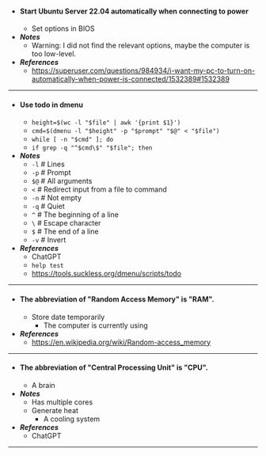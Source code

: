 - #### Start Ubuntu Server 22.04 automatically when connecting to power
    - Set options in BIOS 
- ***Notes***
    - Warning: I did not find the relevant options, maybe the computer is too low-level.
- ***References***
    - https://superuser.com/questions/984934/i-want-my-pc-to-turn-on-automatically-when-power-is-connected/1532389#1532389
- ---
- #### Use todo in dmenu
    - `height=$(wc -l "$file" | awk '{print $1}')`
    - `cmd=$(dmenu -l "$height" -p "$prompt" "$@" < "$file")`
    - `while [ -n "$cmd" ]; do`
    - `if grep -q "^$cmd\$" "$file"; then`
- ***Notes***
    - `-l` # Lines
    - `-p` # Prompt
    - `$@` # All arguments
    - `<` # Redirect input from a file to command
    - `-n` # Not empty
    - `-q` # Quiet
    - `^` # The beginning of a line
    - `\` # Escape character
    - `$` # The end of a line
    - `-v` # Invert
- ***References***
    - ChatGPT
    - `help test`
    - https://tools.suckless.org/dmenu/scripts/todo
- ---
- #### The abbreviation of "Random Access Memory" is "RAM".
    - Store date temporarily
        - The computer is currently using
- ***References***
    - https://en.wikipedia.org/wiki/Random-access_memory
- ---
- #### The abbreviation of "Central Processing Unit" is "CPU".
    - A brain
- ***Notes***
    - Has multiple cores
    - Generate heat
        - A cooling system
- ***References***
    - ChatGPT
- ---
